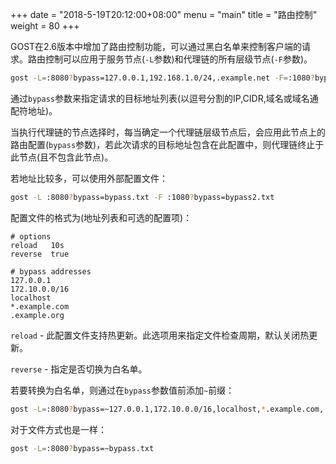 +++
date = "2018-5-19T20:12:00+08:00"
menu = "main"
title = "路由控制"
weight = 80
+++

GOST在2.6版本中增加了路由控制功能，可以通过黑白名单来控制客户端的请求。路由控制可以应用于服务节点(`-L`参数)和代理链的所有层级节点(`-F`参数)。

```bash
gost -L=:8080?bypass=127.0.0.1,192.168.1.0/24,.example.net -F=:1080?bypass=172.10.0.0/16,localhost,*.example.com
```

通过`bypass`参数来指定请求的目标地址列表(以逗号分割的IP,CIDR,域名或域名通配符地址)。

当执行代理链的节点选择时，每当确定一个代理链层级节点后，会应用此节点上的路由配置(`bypass`参数)，若此次请求的目标地址包含在此配置中，则代理链终止于此节点(且不包含此节点)。

若地址比较多，可以使用外部配置文件：

```bash
gost -L :8080?bypass=bypass.txt -F :1080?bypass=bypass2.txt
```

配置文件的格式为(地址列表和可选的配置项)：

```text
# options
reload   10s
reverse  true

# bypass addresses
127.0.0.1
172.10.0.0/16
localhost
*.example.com
.example.org
```

`reload` - 此配置文件支持热更新。此选项用来指定文件检查周期，默认关闭热更新。

`reverse` - 指定是否切换为白名单。

若要转换为白名单，则通过在`bypass`参数值前添加`~`前缀：

```bash
gost -L=:8080?bypass=~127.0.0.1,172.10.0.0/16,localhost,*.example.com,.example.org
```

对于文件方式也是一样：

```bash
gost -L=:8080?bypass=~bypass.txt
```
